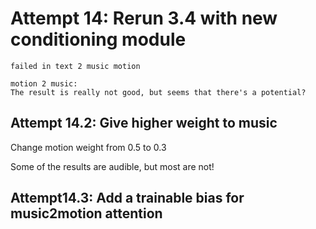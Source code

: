 
# Attempt 14: Rerun 3.4 with new conditioning module
    
    failed in text 2 music motion

    motion 2 music:
    The result is really not good, but seems that there's a potential?

## Attempt 14.2: Give higher weight to music
Change motion weight from 0.5 to 0.3

Some of the results are audible, but most are not!


## Attempt14.3: Add a trainable bias for music2motion attention

